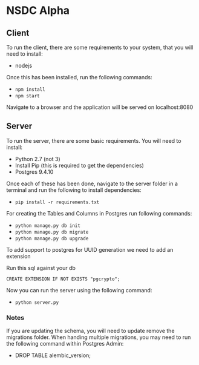 # NSDC Alpha

## Client

To run the client, there are some requirements to your system, that you will need to install:

* nodejs

Once this has been installed, run the following commands:

* `npm install`
* `npm start`

Navigate to a browser and the application will be served on localhost:8080

## Server

To run the server, there are some basic requirements.  You will need to install:

* Python 2.7 (not 3)
* Install Pip (this is required to get the dependencies)
* Postgres 9.4.10

Once each of these has been done, navigate to the server folder in a terminal and run the following to install dependencies:

* `pip install -r requirements.txt`


For creating the Tables and Columns in Postgres run following commands:

* `python manage.py db init`
* `python manage.py db migrate`
* `python manage.py db upgrade`

To add support to postgres for UUID generation we need to add an extension

Run this sql against your db

`CREATE EXTENSION IF NOT EXISTS "pgcrypto";`

Now you can run the server using the following command:

* `python server.py`

### Notes

If you are updating the schema, you will need to update remove the migrations folder.
When handing multiple migrations, you may need to run the following command within Postgres Admin:

* DROP TABLE alembic_version;
